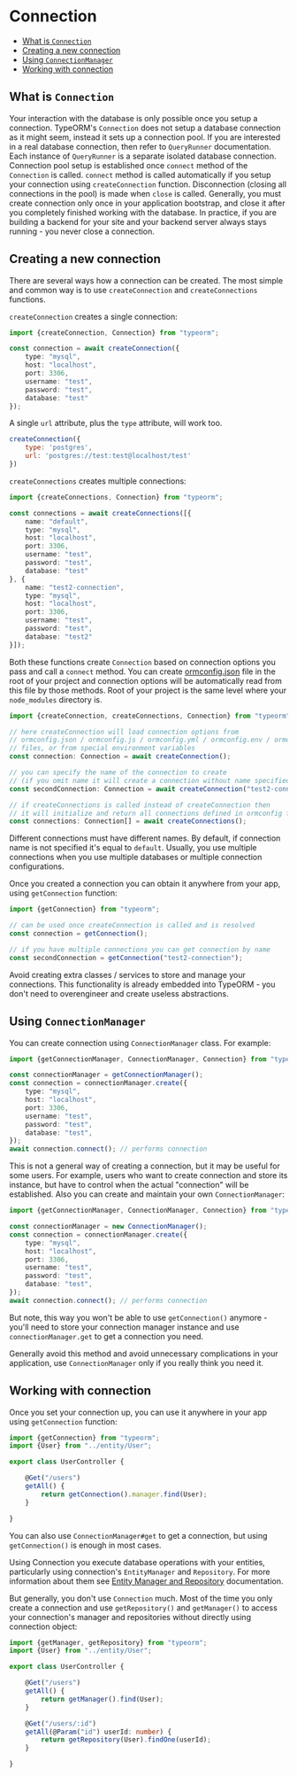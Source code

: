 # Connection

* [What is `Connection`](#what-is-connection)
* [Creating a new connection](#creating-a-new-connection)
* [Using `ConnectionManager`](#using-connectionmanager)
* [Working with connection](#working-with-connection)
    
## What is `Connection`

Your interaction with the database is only possible once you setup a connection.
TypeORM's `Connection` does not setup a database connection as it might seem, instead it sets up a connection pool.
If you are interested in a real database connection, then refer to `QueryRunner` documentation.
Each instance of `QueryRunner` is a separate isolated database connection.
Connection pool setup is established once `connect` method of the `Connection` is called.
`connect` method is called automatically if you setup your connection using `createConnection` function.
Disconnection (closing all connections in the pool) is made when `close` is called.
Generally, you must create connection only once in your application bootstrap,
and close it after you completely finished working with the database.
In practice, if you are building a backend for your site and your backend server always stays running -
you never close a connection.

## Creating a new connection

There are several ways how a connection can be created.
The most simple and common way is to use `createConnection` and `createConnections` functions.

`createConnection` creates a single connection:

```typescript
import {createConnection, Connection} from "typeorm";

const connection = await createConnection({
    type: "mysql",
    host: "localhost",
    port: 3306,
    username: "test",
    password: "test",
    database: "test"
});
```
A single `url` attribute, plus the `type` attribute, will work too.

```js
createConnection({
    type: 'postgres',
    url: 'postgres://test:test@localhost/test'
})
```

`createConnections` creates multiple connections:

```typescript
import {createConnections, Connection} from "typeorm";

const connections = await createConnections([{
    name: "default",
    type: "mysql",
    host: "localhost",
    port: 3306,
    username: "test",
    password: "test",
    database: "test"
}, {
    name: "test2-connection",
    type: "mysql",
    host: "localhost",
    port: 3306,
    username: "test",
    password: "test",
    database: "test2"
}]);
```

Both these functions create `Connection` based on connection options you pass and call a `connect` method.
You can create [ormconfig.json](./using-ormconfig.md) file in the root of your project
and connection options will be automatically read from this file by those methods.
Root of your project is the same level where your `node_modules` directory is.

```typescript
import {createConnection, createConnections, Connection} from "typeorm";

// here createConnection will load connection options from
// ormconfig.json / ormconfig.js / ormconfig.yml / ormconfig.env / ormconfig.xml
// files, or from special environment variables
const connection: Connection = await createConnection();

// you can specify the name of the connection to create
// (if you omit name it will create a connection without name specified)
const secondConnection: Connection = await createConnection("test2-connection");

// if createConnections is called instead of createConnection then
// it will initialize and return all connections defined in ormconfig file
const connections: Connection[] = await createConnections();
```

Different connections must have different names.
By default, if connection name is not specified it's equal to `default`.
Usually, you use multiple connections when you use multiple databases or multiple connection configurations.

Once you created a connection you can obtain it anywhere from your app, using `getConnection` function:

```typescript
import {getConnection} from "typeorm";

// can be used once createConnection is called and is resolved
const connection = getConnection();

// if you have multiple connections you can get connection by name
const secondConnection = getConnection("test2-connection");
```

Avoid creating extra classes / services to store and manage your connections.
This functionality is already embedded into TypeORM -
you don't need to overengineer and create useless abstractions.

## Using `ConnectionManager`

You can create connection using `ConnectionManager` class. For example:

```typescript
import {getConnectionManager, ConnectionManager, Connection} from "typeorm";

const connectionManager = getConnectionManager();
const connection = connectionManager.create({
    type: "mysql",
    host: "localhost",
    port: 3306,
    username: "test",
    password: "test",
    database: "test",
});
await connection.connect(); // performs connection
```

This is not a general way of creating a connection, but it may be useful for some users.
For example, users who want to create connection and store its instance,
but have to control when the actual "connection" will be established.
Also you can create and maintain your own `ConnectionManager`:

```typescript
import {getConnectionManager, ConnectionManager, Connection} from "typeorm";

const connectionManager = new ConnectionManager();
const connection = connectionManager.create({
    type: "mysql",
    host: "localhost",
    port: 3306,
    username: "test",
    password: "test",
    database: "test",
});
await connection.connect(); // performs connection
```

But note, this way you won't be able to use `getConnection()` anymore -
you'll need to store your connection manager instance and use `connectionManager.get` to get a connection you need.

Generally avoid this method and avoid unnecessary complications in your application,
use `ConnectionManager` only if you really think you need it.

## Working with connection

Once you set your connection up, you can use it anywhere in your app using `getConnection` function:

```typescript
import {getConnection} from "typeorm";
import {User} from "../entity/User";

export class UserController {

    @Get("/users")
    getAll() {
        return getConnection().manager.find(User);
    }

}
```

You can also use `ConnectionManager#get` to get a connection,
but using `getConnection()` is enough in most cases.

Using Connection you execute database operations with your entities,
particularly using connection's `EntityManager` and `Repository`.
For more information about them see [Entity Manager and Repository](working-with-entity-manager.md) documentation.

But generally, you don't use `Connection` much.
Most of the time you only create a connection and use `getRepository()` and `getManager()`
to access your connection's manager and repositories without directly using connection object:

```typescript
import {getManager, getRepository} from "typeorm";
import {User} from "../entity/User";

export class UserController {

    @Get("/users")
    getAll() {
        return getManager().find(User);
    }

    @Get("/users/:id")
    getAll(@Param("id") userId: number) {
        return getRepository(User).findOne(userId);
    }

}
```
